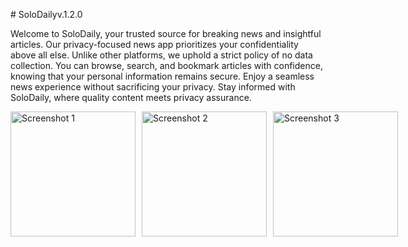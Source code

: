 #   S o l o D a i l y v.1.2.0


Welcome to SoloDaily, your trusted source for breaking news and insightful articles. Our privacy-focused news app prioritizes your confidentiality above all else. Unlike other platforms, 
we uphold a strict policy of no data collection. You can browse, search, and bookmark articles with confidence, knowing that your personal information remains secure. Enjoy a seamless news experience without sacrificing your privacy. 
Stay informed with SoloDaily, where quality content meets privacy assurance.

<div style="display: grid; grid-template-columns: repeat(3, 1fr); gap: 10px;">
    <img src="https://github.com/user-attachments/assets/740f5fdb-31f1-4481-a093-7fede743eaea" alt="Screenshot 1" width="200"/>
    <img src="https://github.com/user-attachments/assets/f8ddb130-6023-4181-b838-b4c36191b540" alt="Screenshot 2" width="200"/>
    <img src="https://github.com/user-attachments/assets/03debb75-0ca0-4a5c-aa8d-4b09072172e4" alt="Screenshot 3" width="200"/>
</div>
